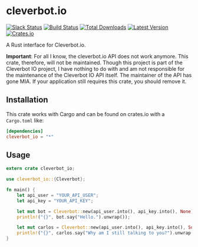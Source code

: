 # cleverbot.io
[![Slack Status](https://slack.cleverbot.io/badge.svg)](https://slack.cleverbot.io)
[![Build Status](https://travis-ci.org/CleverbotIO/rust-cleverbot.io.svg?branch=master)](https://travis-ci.org/CleverbotIO/rust-cleverbot.io)
[![Total Downloads](https://img.shields.io/crates/d/cleverbot_io.svg)](https://crates.io/crates/cleverbot_io)
[![Latest Version](https://img.shields.io/crates/v/cleverbot_io.svg)](https://crates.io/crates/cleverbot_io/1.0.0)
[![Crates.io](https://img.shields.io/crates/l/cleverbot_io.svg)](https://crates.io/crates/cleverbot_io/1.0.0)

A Rust interface for Cleverbot.io.

**Important**: For all I know, the cleverbot.io API does not work anymore. This crate, therefore, will not be maintained. Though this project is part of the Cleverbot IO project, I have nothing to do with and am not responsible for the maintenance of the Cleverbot IO API itself. The maintainer of the API has gone MIA. If your application still requires this crate, you should remove it.

## Installation
This crate works with Cargo and can be found on crates.io with a `Cargo.toml` like:

```toml
[dependencies]
cleverbot_io = "*"
```

## Usage
```rust
extern crate cleverbot_io;

use cleverbot_io::{Cleverbot};

fn main() {
    let api_user = "YOUR_API_USER";
    let api_key = "YOUR_API_KEY";

    let mut bot = Cleverbot::new(api_user.into(), api_key.into(), None).unwrap();
    println!("{}", bot.say("Hello.").unwrap());

    let mut carlos = Cleverbot::new(api_user.into(), api_key.into(), Some(String::from("Carlos1"))).unwrap();
    println!("{}", carlos.say("Why am I still talking to you?").unwrap());
}
```
